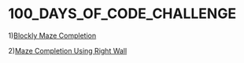 # 100_DAYS_OF_CODE_CHALLENGE

1)[Blockly Maze Completion](Level10.md)

2)[Maze Completion Using Right Wall](HugRight.md)
